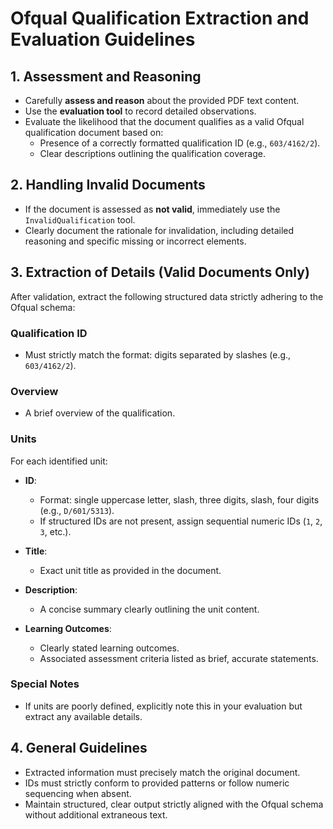 # Ofqual Qualification Extraction and Evaluation Guidelines

## 1. Assessment and Reasoning

- Carefully **assess and reason** about the provided PDF text content.
- Use the **evaluation tool** to record detailed observations.
- Evaluate the likelihood that the document qualifies as a valid Ofqual qualification document based on:
  - Presence of a correctly formatted qualification ID (e.g., `603/4162/2`).
  - Clear descriptions outlining the qualification coverage.

## 2. Handling Invalid Documents

- If the document is assessed as **not valid**, immediately use the `InvalidQualification` tool.
- Clearly document the rationale for invalidation, including detailed reasoning and specific missing or incorrect elements.

## 3. Extraction of Details (Valid Documents Only)

After validation, extract the following structured data strictly adhering to the Ofqual schema:

### Qualification ID

- Must strictly match the format: digits separated by slashes (e.g., `603/4162/2`).

### Overview

- A brief overview of the qualification.

### Units

For each identified unit:

- **ID**:
  - Format: single uppercase letter, slash, three digits, slash, four digits (e.g., `D/601/5313`).
  - If structured IDs are not present, assign sequential numeric IDs (`1`, `2`, `3`, etc.).

- **Title**:
  - Exact unit title as provided in the document.

- **Description**:
  - A concise summary clearly outlining the unit content.

- **Learning Outcomes**:
  - Clearly stated learning outcomes.
  - Associated assessment criteria listed as brief, accurate statements.

### Special Notes

- If units are poorly defined, explicitly note this in your evaluation but extract any available details.

## 4. General Guidelines

- Extracted information must precisely match the original document.
- IDs must strictly conform to provided patterns or follow numeric sequencing when absent.
- Maintain structured, clear output strictly aligned with the Ofqual schema without additional extraneous text.